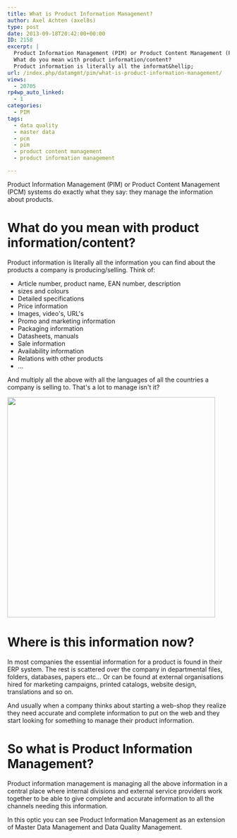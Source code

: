 ```yaml
---
title: What is Product Information Management?
author: Axel Achten (axel8s)
type: post
date: 2013-09-18T20:42:00+00:00
ID: 2158
excerpt: |
  Product Information Management (PIM) or Product Content Management (PCM) systems do exactly what they say: they manage the information about products.
  What do you mean with product information/content?
  Product information is literally all the informat&hellip;
url: /index.php/datamgmt/pim/what-is-product-information-management/
views:
  - 20705
rp4wp_auto_linked:
  - 1
categories:
  - PIM
tags:
  - data quality
  - master data
  - pcm
  - pim
  - product content management
  - product information management

---
```

Product Information Management (PIM) or Product Content Management (PCM) systems do exactly what they say: they manage the information about products.

# What do you mean with product information/content?

Product information is literally all the information you can find about the products a company is producing/selling. Think of:

  * Article number, product name, EAN number, description
  * sizes and colours
  * Detailed specifications
  * Price information
  * Images, video's, URL's
  * Promo and marketing information
  * Packaging information
  * Datasheets, manuals
  * Sale information
  * Availability information
  * Relations with other products
  * …

And multiply all the above with all the languages of all the countries a company is selling to. That's a lot to manage isn't it?

<div class="image_block">
  <a href="http://www.flickr.com/photos/jeannetteeatsspaghetti/8681772523/"><img src="/wp-content/uploads/blogs/DataMgmt/Axel8s/PIM.jpg?mtime=1379538337" alt="" width="471" height="500" /></a>
</div>

# Where is this information now?

In most companies the essential information for a product is found in their ERP system. The rest is scattered over the company in departmental files, folders, databases, papers etc… Or can be found at external organisations hired for marketing campaigns, printed catalogs, website design, translations and so on.
  
And usually when a company thinks about starting a web-shop they realize they need accurate and complete information to put on the web and they start looking for something to manage their product information.

# So what is Product Information Management?

Product information management is managing all the above information in a central place where internal divisions and external service providers work together to be able to give complete and accurate information to all the channels needing this information.
  
In this optic you can see Product Information Management as an extension of Master Data Management and Data Quality Management.